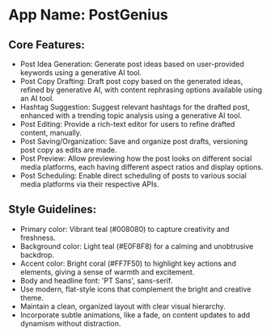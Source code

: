 # **App Name**: PostGenius

## Core Features:

- Post Idea Generation: Generate post ideas based on user-provided keywords using a generative AI tool.
- Post Copy Drafting: Draft post copy based on the generated ideas, refined by generative AI, with content rephrasing options available using an AI tool.
- Hashtag Suggestion: Suggest relevant hashtags for the drafted post, enhanced with a trending topic analysis using a generative AI tool.
- Post Editing: Provide a rich-text editor for users to refine drafted content, manually.
- Post Saving/Organization: Save and organize post drafts, versioning post copy as edits are made.
- Post Preview: Allow previewing how the post looks on different social media platforms, each having different aspect ratios and display options.
- Post Scheduling: Enable direct scheduling of posts to various social media platforms via their respective APIs.

## Style Guidelines:

- Primary color: Vibrant teal (#008080) to capture creativity and freshness.
- Background color: Light teal (#E0F8F8) for a calming and unobtrusive backdrop.
- Accent color: Bright coral (#FF7F50) to highlight key actions and elements, giving a sense of warmth and excitement.
- Body and headline font: 'PT Sans', sans-serif.
- Use modern, flat-style icons that complement the bright and creative theme.
- Maintain a clean, organized layout with clear visual hierarchy.
- Incorporate subtle animations, like a fade, on content updates to add dynamism without distraction.